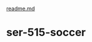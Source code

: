 [readme.md](https://github.com/shashwat2511/ser-515-soccer/files/7138656/readme.md)
# ser-515-soccer
